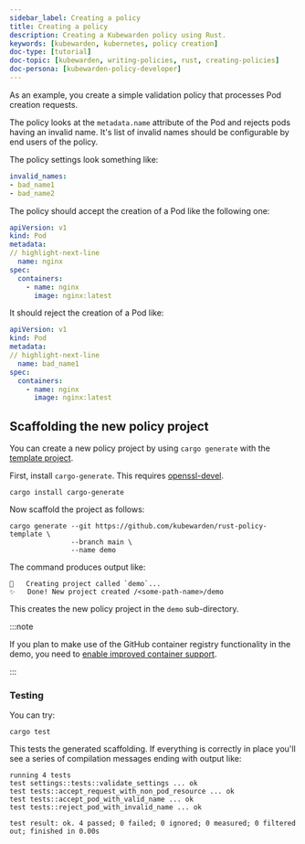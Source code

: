 ```yaml
---
sidebar_label: Creating a policy
title: Creating a policy
description: Creating a Kubewarden policy using Rust.
keywords: [kubewarden, kubernetes, policy creation]
doc-type: [tutorial]
doc-topic: [kubewarden, writing-policies, rust, creating-policies]
doc-persona: [kubewarden-policy-developer]
---
```


<head>
  <link rel="canonical" href="https://docs.kubewarden.io/tutorials/writing-policies/rust/create-policy"/>
</head>

As an example, you create a simple validation policy that processes Pod creation requests.

The policy looks at the `metadata.name` attribute of the Pod and rejects pods having an invalid name.
It's list of invalid names should be configurable by end users of the policy.

The policy settings look something like:

```yaml
invalid_names:
- bad_name1
- bad_name2
```

The policy should accept the creation of a Pod like the following one:

```yaml
apiVersion: v1
kind: Pod
metadata:
// highlight-next-line
  name: nginx
spec:
  containers:
    - name: nginx
      image: nginx:latest
```

It should reject the creation of a Pod like:

```yaml
apiVersion: v1
kind: Pod
metadata:
// highlight-next-line
  name: bad_name1
spec:
  containers:
    - name: nginx
      image: nginx:latest
```

## Scaffolding the new policy project

You can create a new policy project by using `cargo generate` with the
[template project](https://github.com/kubewarden/rust-policy-template).

First, install `cargo-generate`. This requires [openssl-devel](https://pkgs.org/download/openssl-devel).

```shell
cargo install cargo-generate
```

Now scaffold the project as follows:

```shell
cargo generate --git https://github.com/kubewarden/rust-policy-template \
               --branch main \
               --name demo
```

The command produces output like:

```console
🔧   Creating project called `demo`...
✨   Done! New project created /<some-path-name>/demo
```

This creates the new policy project in the `demo` sub-directory.

:::note

If you plan to make use of the GitHub container registry functionality in the demo, you need to
[enable improved container support](https://docs.github.com/en/packages/working-with-a-github-packages-registry/enabling-improved-container-support-with-the-container-registry#enabling-the-container-registry-for-your-personal-account).

:::

### Testing

You can try:

```console
cargo test
```

This tests the generated scaffolding. If everything is correctly in place you'll see a series of compilation messages ending with output like:

```console
running 4 tests
test settings::tests::validate_settings ... ok
test tests::accept_request_with_non_pod_resource ... ok
test tests::accept_pod_with_valid_name ... ok
test tests::reject_pod_with_invalid_name ... ok

test result: ok. 4 passed; 0 failed; 0 ignored; 0 measured; 0 filtered out; finished in 0.00s
```

